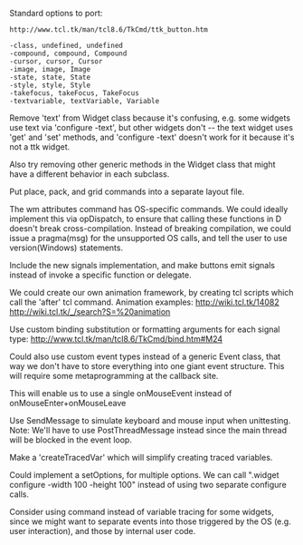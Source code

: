 Standard options to port:

    http://www.tcl.tk/man/tcl8.6/TkCmd/ttk_button.htm

    -class, undefined, undefined
    -compound, compound, Compound
    -cursor, cursor, Cursor
    -image, image, Image
    -state, state, State
    -style, style, Style
    -takefocus, takeFocus, TakeFocus
    -textvariable, textVariable, Variable

Remove 'text' from Widget class because it's confusing, e.g. some widgets
use text via 'configure -text', but other widgets don't -- the text widget
uses 'get' and 'set' methods, and 'configure -text' doesn't work for it
because it's not a ttk widget.

Also try removing other generic methods in the Widget class that might have
a different behavior in each subclass.

Put place, pack, and grid commands into a separate layout file.

The wm attributes command has OS-specific commands. We could ideally implement
this via opDispatch, to ensure that calling these functions in D doesn't break
cross-compilation. Instead of breaking compilation, we could issue a pragma(msg)
for the unsupported OS calls, and tell the user to use version(Windows) statements.

Include the new signals implementation, and make buttons emit signals instead of
invoke a specific function or delegate.

We could create our own animation framework, by creating tcl scripts which call
the 'after' tcl command.
Animation examples: http://wiki.tcl.tk/14082
http://wiki.tcl.tk/_/search?S=%20animation

Use custom binding substitution or formatting arguments for each signal type:
http://www.tcl.tk/man/tcl8.6/TkCmd/bind.htm#M24

Could also use custom event types instead of a generic Event class, that way
we don't have to store everything into one giant event structure. This will
require some metaprogramming at the callback site.

This will enable us to use a single onMouseEvent instead of onMouseEnter+onMouseLeave

Use SendMessage to simulate keyboard and mouse input when unittesting.
Note: We'll have to use PostThreadMessage instead since the main thread will
be blocked in the event loop.

Make a 'createTracedVar' which will simplify creating traced variables.

Could implement a setOptions, for multiple options. We can call ".widget configure -width 100 -height 100" instead of using two separate configure calls.

Consider using command instead of variable tracing for some widgets, since we might
want to separate events into those triggered by the OS (e.g. user interaction),
and those by internal user code.
